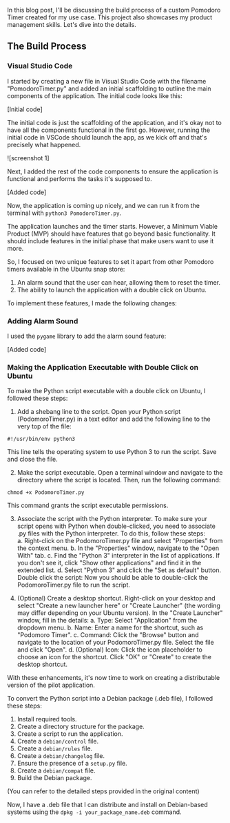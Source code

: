In this blog post, I'll be discussing the build process of a custom Pomodoro Timer created for my use case. This project also showcases my product management skills. Let's dive into the details.

## The Build Process

### Visual Studio Code

I started by creating a new file in Visual Studio Code with the filename "PomodoroTimer.py" and added an initial scaffolding to outline the main components of the application. The initial code looks like this:

[Initial code]

The initial code is just the scaffolding of the application, and it's okay not to have all the components functional in the first go. However, running the initial code in VSCode should launch the app, as we kick off and that's precisely what happened.

![screenshot 1]

Next, I added the rest of the code components to ensure the application is functional and performs the tasks it's supposed to.

[Added code]

Now, the application is coming up nicely, and we can run it from the terminal with `python3 PomodoroTimer.py`.

The application launches and the timer starts. However, a Minimum Viable Product (MVP) should have features that go beyond basic functionality. It should include features in the initial phase that make users want to use it more.

So, I focused on two unique features to set it apart from other Pomodoro timers available in the Ubuntu snap store:

1. An alarm sound that the user can hear, allowing them to reset the timer.
2. The ability to launch the application with a double click on Ubuntu.

To implement these features, I made the following changes:

### Adding Alarm Sound

I used the `pygame` library to add the alarm sound feature:

[Added code]

### Making the Application Executable with Double Click on Ubuntu

To make the Python script executable with a double click on Ubuntu, I followed these steps:

1. Add a shebang line to the script.
Open your Python script (PodomoroTimer.py) in a text editor and add the following line to the very top of the file:
```
#!/usr/bin/env python3
```
This line tells the operating system to use Python 3 to run the script.
Save and close the file.

2. Make the script executable.
Open a terminal window and navigate to the directory where the script is located. Then, run the following command:
```
chmod +x PodomoroTimer.py
```
This command grants the script executable permissions.

3. Associate the script with the Python interpreter.
To make sure your script opens with Python when double-clicked, you need to associate .py files with the Python interpreter. To do this, follow these steps:<br>
a. Right-click on the PodomoroTimer.py file and select "Properties" from the context menu.
b. In the "Properties" window, navigate to the "Open With" tab.
c. Find the "Python 3" interpreter in the list of applications. If you don't see it, click "Show other applications" and find it in the extended list.
d. Select "Python 3" and click the "Set as default" button.
Double click the script: Now you should be able to double-click the PodomoroTimer.py file to run the script.

4. (Optional) Create a desktop shortcut.
Right-click on your desktop and select "Create a new launcher here" or "Create Launcher" (the wording may differ depending on your Ubuntu version).
In the "Create Launcher" window, fill in the details:
a. Type: Select "Application" from the dropdown menu.
b. Name: Enter a name for the shortcut, such as "Podomoro Timer".
c. Command: Click the "Browse" button and navigate to the location of your PodomoroTimer.py file. Select the file and click "Open".
d. (Optional) Icon: Click the icon placeholder to choose an icon for the shortcut.
Click "OK" or "Create" to create the desktop shortcut.

With these enhancements, it's now time to work on creating a distributable version of the pilot application.

To convert the Python script into a Debian package (.deb file), I followed these steps:

1. Install required tools.
2. Create a directory structure for the package.
3. Create a script to run the application.
4. Create a `debian/control` file.
5. Create a `debian/rules` file.
6. Create a `debian/changelog` file.
7. Ensure the presence of a `setup.py` file.
8. Create a `debian/compat` file.
9. Build the Debian package.

(You can refer to the detailed steps provided in the original content)

Now, I have a .deb file that I can distribute and install on Debian-based systems using the `dpkg -i your_package_name.deb` command.
